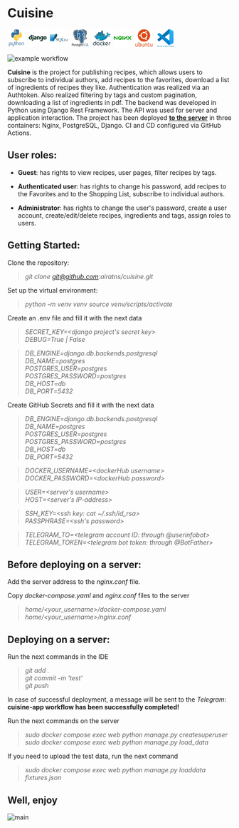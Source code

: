 # Cuisine

<img src="https://github.com/devicons/devicon/blob/master/icons/python/python-original-wordmark.svg" title="HTML5" alt="HTML" width="40" height="40"/>&nbsp;
<img src="https://github.com/devicons/devicon/blob/master/icons/django/django-plain-wordmark.svg" title="HTML5" alt="HTML" width="40" height="40"/>&nbsp;
<img src="https://github.com/devicons/devicon/blob/master/icons/sqlite/sqlite-original-wordmark.svg" title="HTML5" alt="HTML" width="40" height="40"/>&nbsp;
<img src="https://github.com/devicons/devicon/blob/master/icons/postgresql/postgresql-original-wordmark.svg" title="HTML5" alt="HTML" width="40" height="40"/>&nbsp;
<img src="https://github.com/devicons/devicon/blob/master/icons/docker/docker-original-wordmark.svg" title="HTML5" alt="HTML" width="40" height="40"/>&nbsp;
<img src="https://github.com/devicons/devicon/blob/master/icons/nginx/nginx-original.svg" title="HTML5" alt="HTML" width="40" height="40"/>&nbsp;
<img src="https://github.com/devicons/devicon/blob/master/icons/ubuntu/ubuntu-plain-wordmark.svg" title="HTML5" alt="HTML" width="40" height="40"/>&nbsp;
<img src="https://github.com/devicons/devicon/blob/master/icons/vscode/vscode-original-wordmark.svg" title="HTML5" alt="HTML" width="40" height="40"/>&nbsp;

![example workflow](https://github.com/airatns/cuisine/actions/workflows/main.yml/badge.svg)

**Cuisine** is the project for publishing recipes, which allows users to subscribe to individual authors, add recipes to the favorites, download a list of ingredients of recipes they like. Authentication was realized via an Authtoken. Also realized filtering by tags and custom pagination, downloading a list of ingredients in pdf. The backend was developed in Python using Django Rest Framework. The API was used for server and application interaction. The project has been deployed **[to the server](http://46.18.107.21/recipes)** in three containers: Nginx, PostgreSQL, Django. CI and CD configured via GitHub Actions.

## **User roles:**

* **Guest**: has rights to view recipes, user pages, filter recipes by tags.

* **Authenticated user**: has rights to change his password, add recipes to the Favorites and to the Shopping List, subscribe to individual authors.

* **Administrator**: has rights to change the user's password, create a user account, create/edit/delete recipes, ingredients and tags, assign roles to users.

## **Getting Started:**

Clone the repository:

>*git clone git@github.com:airatns/cuisine.git*

Set up the virtual environment:

>*python -m venv venv*
>*source venv/scripts/activate*

Create an .env file and fill it with the next data

>*SECRET_KEY=<django project's secret key>* \
>*DEBUG=True | False*

>*DB_ENGINE=django.db.backends.postgresql* \
>*DB_NAME=postgres* \
>*POSTGRES_USER=postgres* \
>*POSTGRES_PASSWORD=postgres* \
>*DB_HOST=db* \
>*DB_PORT=5432*

Create GitHub Secrets and fill it with the next data

>*DB_ENGINE=django.db.backends.postgresql* \
>*DB_NAME=postgres* \
>*POSTGRES_USER=postgres* \
>*POSTGRES_PASSWORD=postgres* \
>*DB_HOST=db* \
>*DB_PORT=5432*

>*DOCKER_USERNAME=<dоckerHub username>* \
>*DOCKER_PASSWORD=<dоckerHub password>*

>*USER=<server's username>* \
>*HOST=<server's IP-address>*

>*SSH_KEY=<ssh key: cat ~/.ssh/id_rsa>* \
>*PASSPHRASE=<ssh's password>*

>*TELEGRAM_TO=<telegram account ID: through @userinfobot>* \
>*TELEGRAM_TOKEN=<telegram bot token: through @BotFather>*

## **Before deploying on a server:**

Add the server address to the *nginx.conf* file.

Copy *docker-compose.yaml* and *nginx.conf* files to the server

>*home/<your_username>/docker-compose.yaml* \
>*home/<your_username>/nginx.conf*

## **Deploying on a server:**

Run the next commands in the IDE

>*git add .* \
>*git commit -m 'test'* \
>*git push*

In case of successful deployment, a message will be sent to the *Telegram*: **cuisine-app workflow has been successfully completed!**

Run the next commands on the server

>*sudo docker compose exec web python manage.py createsuperuser* \
>*sudo docker compose exec web python manage.py load_data*

If you need to upload the test data, run the next command

>*sudo docker compose exec web python manage.py loaddata fixtures.json*

## **Well, enjoy**

![main](https://user-images.githubusercontent.com/96816183/194041831-e1ee55d9-7f47-4d74-ab02-d8bf0ef1c0dc.png)
